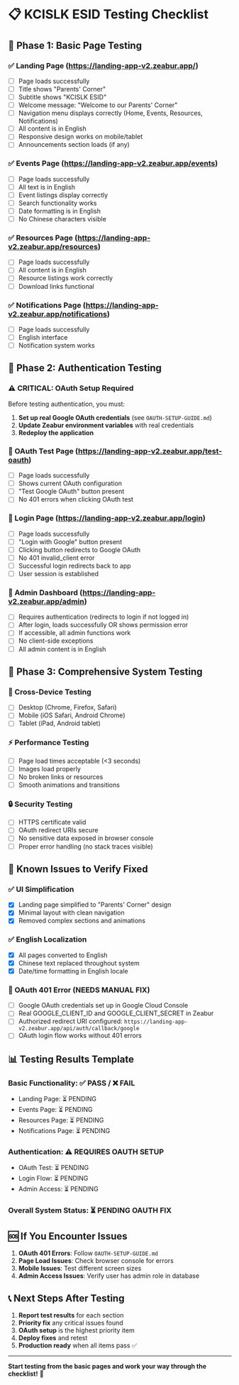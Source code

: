 # 📋 KCISLK ESID Testing Checklist

## 🎯 **Phase 1: Basic Page Testing**

### **✅ Landing Page (https://landing-app-v2.zeabur.app/)**
- [ ] Page loads successfully
- [ ] Title shows "Parents' Corner"  
- [ ] Subtitle shows "KCISLK ESID"
- [ ] Welcome message: "Welcome to our Parents' Corner"
- [ ] Navigation menu displays correctly (Home, Events, Resources, Notifications)
- [ ] All content is in English
- [ ] Responsive design works on mobile/tablet
- [ ] Announcements section loads (if any)

### **✅ Events Page (https://landing-app-v2.zeabur.app/events)**
- [ ] Page loads successfully
- [ ] All text is in English
- [ ] Event listings display correctly
- [ ] Search functionality works
- [ ] Date formatting is in English
- [ ] No Chinese characters visible

### **✅ Resources Page (https://landing-app-v2.zeabur.app/resources)**
- [ ] Page loads successfully
- [ ] All content is in English
- [ ] Resource listings work correctly
- [ ] Download links functional

### **✅ Notifications Page (https://landing-app-v2.zeabur.app/notifications)**
- [ ] Page loads successfully
- [ ] English interface
- [ ] Notification system works

## 🔐 **Phase 2: Authentication Testing**

### **⚠️ CRITICAL: OAuth Setup Required**
Before testing authentication, you must:
1. **Set up real Google OAuth credentials** (see `OAUTH-SETUP-GUIDE.md`)
2. **Update Zeabur environment variables** with real credentials
3. **Redeploy the application**

### **🧪 OAuth Test Page (https://landing-app-v2.zeabur.app/test-oauth)**
- [ ] Page loads successfully
- [ ] Shows current OAuth configuration
- [ ] "Test Google OAuth" button present
- [ ] No 401 errors when clicking OAuth test

### **🔑 Login Page (https://landing-app-v2.zeabur.app/login)**
- [ ] Page loads successfully
- [ ] "Login with Google" button present
- [ ] Clicking button redirects to Google OAuth
- [ ] No 401 invalid_client error
- [ ] Successful login redirects back to app
- [ ] User session is established

### **👑 Admin Dashboard (https://landing-app-v2.zeabur.app/admin)**
- [ ] Requires authentication (redirects to login if not logged in)
- [ ] After login, loads successfully OR shows permission error
- [ ] If accessible, all admin functions work
- [ ] No client-side exceptions
- [ ] All admin content is in English

## 🏁 **Phase 3: Comprehensive System Testing**

### **📱 Cross-Device Testing**
- [ ] Desktop (Chrome, Firefox, Safari)
- [ ] Mobile (iOS Safari, Android Chrome)
- [ ] Tablet (iPad, Android tablet)

### **⚡ Performance Testing**
- [ ] Page load times acceptable (<3 seconds)
- [ ] Images load properly
- [ ] No broken links or resources
- [ ] Smooth animations and transitions

### **🔒 Security Testing**
- [ ] HTTPS certificate valid
- [ ] OAuth redirect URIs secure
- [ ] No sensitive data exposed in browser console
- [ ] Proper error handling (no stack traces visible)

## 🚨 **Known Issues to Verify Fixed**

### **✅ UI Simplification**
- [x] Landing page simplified to "Parents' Corner" design
- [x] Minimal layout with clean navigation
- [x] Removed complex sections and animations

### **✅ English Localization**
- [x] All pages converted to English
- [x] Chinese text replaced throughout system
- [x] Date/time formatting in English locale

### **🔧 OAuth 401 Error (NEEDS MANUAL FIX)**
- [ ] Google OAuth credentials set up in Google Cloud Console
- [ ] Real GOOGLE_CLIENT_ID and GOOGLE_CLIENT_SECRET in Zeabur
- [ ] Authorized redirect URI configured: `https://landing-app-v2.zeabur.app/api/auth/callback/google`
- [ ] OAuth login flow works without 401 errors

## 📊 **Testing Results Template**

### **Basic Functionality: ✅ PASS / ❌ FAIL**
- Landing Page: ⏳ PENDING
- Events Page: ⏳ PENDING  
- Resources Page: ⏳ PENDING
- Notifications Page: ⏳ PENDING

### **Authentication: ⚠️ REQUIRES OAUTH SETUP**
- OAuth Test: ⏳ PENDING
- Login Flow: ⏳ PENDING
- Admin Access: ⏳ PENDING

### **Overall System Status: ⏳ PENDING OAUTH FIX**

## 🆘 **If You Encounter Issues**

1. **OAuth 401 Errors**: Follow `OAUTH-SETUP-GUIDE.md`
2. **Page Load Issues**: Check browser console for errors
3. **Mobile Issues**: Test different screen sizes
4. **Admin Access Issues**: Verify user has admin role in database

## 📞 **Next Steps After Testing**

1. **Report test results** for each section
2. **Priority fix** any critical issues found
3. **OAuth setup** is the highest priority item
4. **Deploy fixes** and retest
5. **Production ready** when all items pass ✅

---

**Start testing from the basic pages and work your way through the checklist!** 🚀